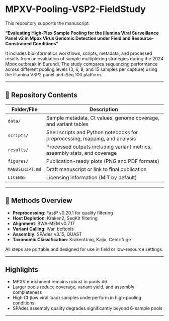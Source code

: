 # MPXV-Pooling-VSP2-FieldStudy

This repository supports the manuscript:

**“Evaluating High-Plex Sample Pooling for the Illumina Viral Surveillance Panel v2 in Mpox Virus Genomic Detection under Field and Resource-Constrained Conditions”**

It includes bioinformatics workflows, scripts, metadata, and processed results from an evaluation of sample multiplexing strategies during the 2024 Mpox outbreak in Burundi. The study compares sequencing performance across different pooling levels (3, 6, 9, and 15 samples per capture) using the Illumina VSP2 panel and iSeq 100 platform.

---

## 📂 Repository Contents

| Folder/File         | Description                                                                 |
|---------------------|-----------------------------------------------------------------------------|
| `data/`             | Sample metadata, Ct values, genome coverage, and variant tables             |
| `scripts/`          | Shell scripts and Python notebooks for preprocessing, mapping, and analysis |
| `results/`          | Processed outputs including variant metrics, assembly stats, and coverage   |
| `figures/`          | Publication-ready plots (PNG and PDF formats)                               |
| `MANUSCRIPT.md`     | Draft manuscript or link to final publication                               |
| `LICENSE`           | Licensing information (MIT by default)                                      |

---

## 🔬 Methods Overview

- **Preprocessing**: FastP v0.20.1 for quality filtering
- **Host Depletion**: Kraken2, SeqKit filtering
- **Alignment**: BWA-MEM v0.7.17
- **Variant Calling**: iVar, bcftools
- **Assembly**: SPAdes v3.15, QUAST
- **Taxonomic Classification**: KrakenUniq, Kaiju, Centrifuge

All steps are portable and designed for use in field or low-resource settings.

---

## Highlights

- MPXV enrichment remains robust in pools ≤6
- Larger pools reduce coverage, variant yield, and assembly completeness
- High Ct (low viral load) samples underperform in high-pooling conditions
- SPAdes assembly quality degrades significantly beyond 6-sample pools

---


